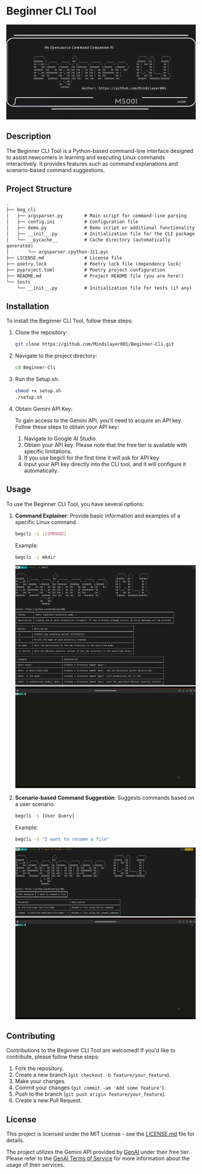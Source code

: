 
# Beginner CLI Tool
![Alt text](Assests/newBegcli.png "Beg-cli Thumbnail")


## Description

The Beginner CLI Tool is a Python-based command-line interface designed to assist newcomers in learning and executing Linux commands interactively. It provides features such as command explanations and scenario-based command suggestions.

## Project Structure

```
.
├── beg_cli
│   ├── argsparser.py        # Main script for command-line parsing
│   ├── config.ini           # Configuration file
│   ├── demo.py              # Demo script or additional functionality
│   ├── __init__.py          # Initialization file for the CLI package
│   └── __pycache__          # Cache directory (automatically generated)
│       └── argsparser.cpython-311.pyc
├── LICENSE.md               # License file
├── poetry.lock              # Poetry lock file (dependency lock)
├── pyproject.toml           # Poetry project configuration
├── README.md                # Project README file (you are here!)
└── tests
    └── __init__.py          # Initialization file for tests (if any)
```

## Installation

To install the Beginner CLI Tool, follow these steps:

1. Clone the repository:

    ```bash
    git clone https://github.com/Mindslayer001/Beginner-Cli.git
    ```

2. Navigate to the project directory:

    ```bash
    cd Beginner-Cli
    ```

3. Run the Setup.sh:

    ```bash
    chmod +x setup.sh
    ./setup.sh
    ```
4. Obtain Gemini API Key:
   
    To gain access to the Gemini API, you'll need to acquire an API key. Follow these steps to obtain your API key:
    1. Navigate to Google AI Studio.
    2. Obtain your API key. Please note that the free tier is available with specific limitations.
    3. If you use begcli for the first time it will ask for API key
    4. Input your API key directly into the CLI tool, and it will configure it automatically.

## Usage

To use the Beginner CLI Tool, you have several options:

1. **Command Explainer**: Provide basic information and examples of a specific Linux command.
   
    ```bash
    begcli -i [COMMAND]
    ```
   
    Example:
   
    ```bash
    begcli -i mkdir
    ```
    ![command-line image](Assests/command.png "command-line image")
    ![Command-line demo](Assests/command.gif "Command-line demo")

3. **Scenario-based Command Suggestion**: Suggests commands based on a user scenario.
   
    ```bash
    begcli -s [User Query]
    ```
   
    Example:
   
    ```bash
    begcli -s "I want to rename a file"
    ```
    ![scenario-based image](Assests/scenario.png "scenario-based image")
    ![Scenario-based demo](Assests/scenario.gif "Scenario-based demo")


## Contributing

Contributions to the Beginner CLI Tool are welcomed! If you'd like to contribute, please follow these steps:

1. Fork the repository.
2. Create a new branch (`git checkout -b feature/your_feature`).
3. Make your changes.
4. Commit your changes (`git commit -am 'Add some feature'`).
5. Push to the branch (`git push origin feature/your_feature`).
6. Create a new Pull Request.

## License

This project is licensed under the MIT License - see the [LICENSE.md](LICENSE.md) file for details.

The project utilizes the Gemini API provided by [GenAI](https://ai.google.dev) under their free tier. Please refer to the [GenAI Terms of Service](https://ai.google.dev/docs) for more information about the usage of their services.

